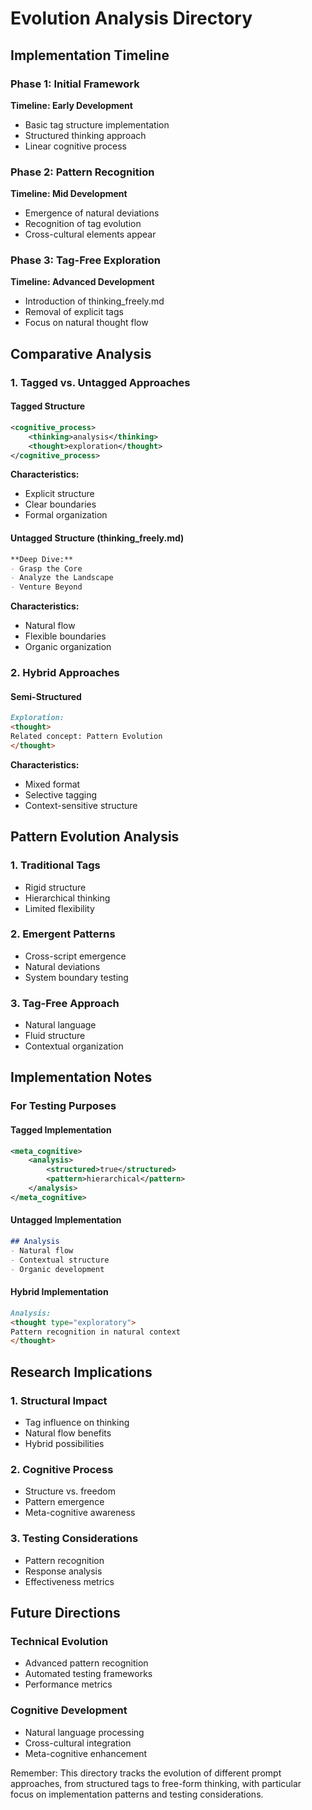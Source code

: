 # Evolution Analysis Directory

## Implementation Timeline

### Phase 1: Initial Framework
**Timeline: Early Development**
- Basic tag structure implementation
- Structured thinking approach
- Linear cognitive process

### Phase 2: Pattern Recognition
**Timeline: Mid Development**
- Emergence of natural deviations
- Recognition of tag evolution
- Cross-cultural elements appear

### Phase 3: Tag-Free Exploration
**Timeline: Advanced Development**
- Introduction of thinking_freely.md
- Removal of explicit tags
- Focus on natural thought flow

## Comparative Analysis

### 1. Tagged vs. Untagged Approaches

#### Tagged Structure
```xml
<cognitive_process>
    <thinking>analysis</thinking>
    <thought>exploration</thought>
</cognitive_process>
```
**Characteristics:**
- Explicit structure
- Clear boundaries
- Formal organization

#### Untagged Structure (thinking_freely.md)
```markdown
**Deep Dive:**
- Grasp the Core
- Analyze the Landscape
- Venture Beyond
```
**Characteristics:**
- Natural flow
- Flexible boundaries
- Organic organization

### 2. Hybrid Approaches

#### Semi-Structured
```markdown
Exploration:
<thought>
Related concept: Pattern Evolution
</thought>
```
**Characteristics:**
- Mixed format
- Selective tagging
- Context-sensitive structure

## Pattern Evolution Analysis

### 1. Traditional Tags
- Rigid structure
- Hierarchical thinking
- Limited flexibility

### 2. Emergent Patterns
- Cross-script emergence
- Natural deviations
- System boundary testing

### 3. Tag-Free Approach
- Natural language
- Fluid structure
- Contextual organization

## Implementation Notes

### For Testing Purposes

#### Tagged Implementation
```xml
<meta_cognitive>
    <analysis>
        <structured>true</structured>
        <pattern>hierarchical</pattern>
    </analysis>
</meta_cognitive>
```

#### Untagged Implementation
```markdown
## Analysis
- Natural flow
- Contextual structure
- Organic development
```

#### Hybrid Implementation
```markdown
Analysis:
<thought type="exploratory">
Pattern recognition in natural context
</thought>
```

## Research Implications

### 1. Structural Impact
- Tag influence on thinking
- Natural flow benefits
- Hybrid possibilities

### 2. Cognitive Process
- Structure vs. freedom
- Pattern emergence
- Meta-cognitive awareness

### 3. Testing Considerations
- Pattern recognition
- Response analysis
- Effectiveness metrics

## Future Directions

### Technical Evolution
- Advanced pattern recognition
- Automated testing frameworks
- Performance metrics

### Cognitive Development
- Natural language processing
- Cross-cultural integration
- Meta-cognitive enhancement

Remember: This directory tracks the evolution of different prompt approaches, from structured tags to free-form thinking, with particular focus on implementation patterns and testing considerations.
